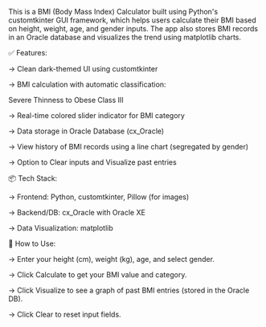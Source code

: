 This is a BMI (Body Mass Index) Calculator built using Python's customtkinter GUI framework, which helps users calculate their BMI based on height, weight, age, and gender inputs. The app also stores BMI records in an Oracle database and visualizes the trend using matplotlib charts.

✅ Features:

-> Clean dark-themed UI using customtkinter

-> BMI calculation with automatic classification:

Severe Thinness to Obese Class III

-> Real-time colored slider indicator for BMI category

-> Data storage in Oracle Database (cx_Oracle)

-> View history of BMI records using a line chart (segregated by gender)

-> Option to Clear inputs and Visualize past entries

📦 Tech Stack:

-> Frontend: Python, customtkinter, Pillow (for images)

-> Backend/DB: cx_Oracle with Oracle XE

-> Data Visualization: matplotlib

📌 How to Use:

-> Enter your height (cm), weight (kg), age, and select gender.

-> Click Calculate to get your BMI value and category.

-> Click Visualize to see a graph of past BMI entries (stored in the Oracle DB).

-> Click Clear to reset input fields.

